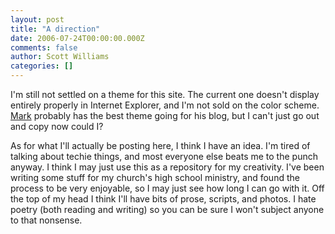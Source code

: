 ```yaml
---
layout: post
title: "A direction"
date: 2006-07-24T00:00:00.000Z
comments: false
author: Scott Williams
categories: []
---
```

I'm still not settled on a theme for this site. The current one doesn't display entirely properly in Internet Explorer, and I'm not sold on the color scheme. <a href="http://www.markmacleod.com">Mark</a> probably has the best theme going for his blog, but I can't just go out and copy now could I?

As for what I'll actually be posting here, I think I have an idea. I'm tired of talking about techie things, and most everyone else beats me to the punch anyway. I think I may just use this as a repository for my creativity. I've been writing some stuff for my church's high school ministry, and found the process to be very enjoyable, so I may just see how long I can go with it. Off the top of my head I think I'll have bits of prose, scripts, and photos. I hate poetry (both reading and writing) so you can be sure I won't subject anyone to that nonsense.